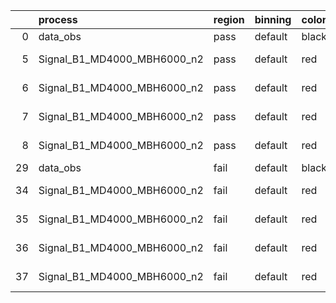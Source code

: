 |    | process                     | region   | binning   | color   | process_type   |   scale | variation   | source_filename                                                      | source_histname    | alias                       | title     |   combine_idx |     lnN |   shapes | syst_type   | direction   | variation_alias   |
|---:|:----------------------------|:---------|:----------|:--------|:---------------|--------:|:------------|:---------------------------------------------------------------------|:-------------------|:----------------------------|:----------|--------------:|--------:|---------:|:------------|:------------|:------------------|
|  0 | data_obs                    | pass     | default   | black   | DATA           |       1 | nominal     | ./histograms_for_2DAlphabet_v15//BH_Data.root                        | hpass              | Data                        | Data      |           nan | nan     |      nan | nan         | nan         | nan               |
|  5 | Signal_B1_MD4000_MBH6000_n2 | pass     | default   | red     | SIGNAL         |       1 | lumi        | ./histograms_for_2DAlphabet_v15//BH_Signal_B1_MD4000_MBH6000_n2.root | hpass              | Signal_B1_MD4000_MBH6000_n2 | BH signal |           nan |   1.016 |      nan | lnN         | nan         | nan               |
|  6 | Signal_B1_MD4000_MBH6000_n2 | pass     | default   | red     | SIGNAL         |       1 | SVM         | ./histograms_for_2DAlphabet_v15//BH_Signal_B1_MD4000_MBH6000_n2.root | hpass_SVMsyst_up   | Signal_B1_MD4000_MBH6000_n2 | BH signal |           nan | nan     |        1 | shapes      | Up          | SVMsyst           |
|  7 | Signal_B1_MD4000_MBH6000_n2 | pass     | default   | red     | SIGNAL         |       1 | SVM         | ./histograms_for_2DAlphabet_v15//BH_Signal_B1_MD4000_MBH6000_n2.root | hpass_SVMsyst_down | Signal_B1_MD4000_MBH6000_n2 | BH signal |           nan | nan     |        1 | shapes      | Down        | SVMsyst           |
|  8 | Signal_B1_MD4000_MBH6000_n2 | pass     | default   | red     | SIGNAL         |       1 | nominal     | ./histograms_for_2DAlphabet_v15//BH_Signal_B1_MD4000_MBH6000_n2.root | hpass              | Signal_B1_MD4000_MBH6000_n2 | BH signal |           nan | nan     |      nan | nan         | nan         | nan               |
| 29 | data_obs                    | fail     | default   | black   | DATA           |       1 | nominal     | ./histograms_for_2DAlphabet_v15//BH_Data.root                        | hfail              | Data                        | Data      |           nan | nan     |      nan | nan         | nan         | nan               |
| 34 | Signal_B1_MD4000_MBH6000_n2 | fail     | default   | red     | SIGNAL         |       1 | lumi        | ./histograms_for_2DAlphabet_v15//BH_Signal_B1_MD4000_MBH6000_n2.root | hfail              | Signal_B1_MD4000_MBH6000_n2 | BH signal |           nan |   1.016 |      nan | lnN         | nan         | nan               |
| 35 | Signal_B1_MD4000_MBH6000_n2 | fail     | default   | red     | SIGNAL         |       1 | SVM         | ./histograms_for_2DAlphabet_v15//BH_Signal_B1_MD4000_MBH6000_n2.root | hfail_SVMsyst_up   | Signal_B1_MD4000_MBH6000_n2 | BH signal |           nan | nan     |        1 | shapes      | Up          | SVMsyst           |
| 36 | Signal_B1_MD4000_MBH6000_n2 | fail     | default   | red     | SIGNAL         |       1 | SVM         | ./histograms_for_2DAlphabet_v15//BH_Signal_B1_MD4000_MBH6000_n2.root | hfail_SVMsyst_down | Signal_B1_MD4000_MBH6000_n2 | BH signal |           nan | nan     |        1 | shapes      | Down        | SVMsyst           |
| 37 | Signal_B1_MD4000_MBH6000_n2 | fail     | default   | red     | SIGNAL         |       1 | nominal     | ./histograms_for_2DAlphabet_v15//BH_Signal_B1_MD4000_MBH6000_n2.root | hfail              | Signal_B1_MD4000_MBH6000_n2 | BH signal |           nan | nan     |      nan | nan         | nan         | nan               |